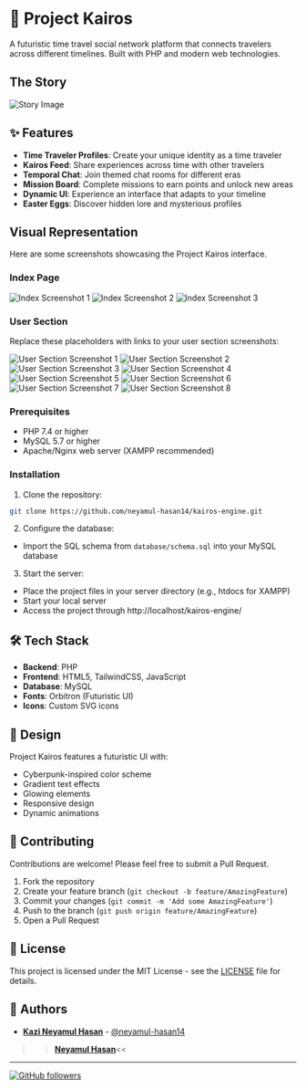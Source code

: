 # 🔮 Project Kairos

A futuristic time travel social network platform that connects travelers across different timelines. Built with PHP and modern web technologies.

## The Story

![Story Image](https://github.com/neyamul-hasan14/kairos-engine/blob/main/Project%20Sample_SS/Index%20page/story.png)

## ✨ Features

- **Time Traveler Profiles**: Create your unique identity as a time traveler
- **Kairos Feed**: Share experiences across time with other travelers
- **Temporal Chat**: Join themed chat rooms for different eras
- **Mission Board**: Complete missions to earn points and unlock new areas
- **Dynamic UI**: Experience an interface that adapts to your timeline
- **Easter Eggs**: Discover hidden lore and mysterious profiles

## Visual Representation

Here are some screenshots showcasing the Project Kairos interface.

### Index Page

![Index Screenshot 1](https://github.com/neyamul-hasan14/kairos-engine/blob/main/Project%20Sample_SS/Index%20page/Kairos%201.png)
![Index Screenshot 2](https://github.com/neyamul-hasan14/kairos-engine/blob/main/Project%20Sample_SS/Index%20page/Kairos%202.png)
![Index Screenshot 3](https://github.com/neyamul-hasan14/kairos-engine/blob/main/Project%20Sample_SS/Index%20page/Kairos%203.png)

### User Section

Replace these placeholders with links to your user section screenshots:

![User Section Screenshot 1](https://github.com/neyamul-hasan14/kairos-engine/blob/main/Project%20Sample_SS/User%20Page/kairos%204.png)
![User Section Screenshot 2](https://github.com/neyamul-hasan14/kairos-engine/blob/main/Project%20Sample_SS/User%20Page/Kairos%205.png)
![User Section Screenshot 3](https://github.com/neyamul-hasan14/kairos-engine/blob/main/Project%20Sample_SS/User%20Page/kairos%206.png)
![User Section Screenshot 4](https://github.com/neyamul-hasan14/kairos-engine/blob/main/Project%20Sample_SS/User%20Page/kairos%207.png)
![User Section Screenshot 5](https://github.com/neyamul-hasan14/kairos-engine/blob/main/Project%20Sample_SS/User%20Page/kairos%208.png)
![User Section Screenshot 6](https://github.com/neyamul-hasan14/kairos-engine/blob/main/Project%20Sample_SS/User%20Page/kairos%209.png)
![User Section Screenshot 7](https://github.com/neyamul-hasan14/kairos-engine/blob/main/Project%20Sample_SS/User%20Page/kairos%2010.png)
![User Section Screenshot 8](https://github.com/neyamul-hasan14/kairos-engine/blob/main/Project%20Sample_SS/User%20Page/kairos%2011.png) 



### Prerequisites

- PHP 7.4 or higher
- MySQL 5.7 or higher
- Apache/Nginx web server (XAMPP recommended)

### Installation

1. Clone the repository:
```bash
git clone https://github.com/neyamul-hasan14/kairos-engine.git
```

2. Configure the database:
- Import the SQL schema from `database/schema.sql` into your MySQL database

3. Start the server:
- Place the project files in your server directory (e.g., htdocs for XAMPP)
- Start your local server
- Access the project through http://localhost/kairos-engine/

## 🛠️ Tech Stack

- **Backend**: PHP
- **Frontend**: HTML5, TailwindCSS, JavaScript
- **Database**: MySQL
- **Fonts**: Orbitron (Futuristic UI)
- **Icons**: Custom SVG icons

## 🎨 Design

Project Kairos features a futuristic UI with:
- Cyberpunk-inspired color scheme
- Gradient text effects
- Glowing elements
- Responsive design
- Dynamic animations

## 🤝 Contributing

Contributions are welcome! Please feel free to submit a Pull Request.

1. Fork the repository
2. Create your feature branch (`git checkout -b feature/AmazingFeature`)
3. Commit your changes (`git commit -m 'Add some AmazingFeature'`)
4. Push to the branch (`git push origin feature/AmazingFeature`)
5. Open a Pull Request

## 📝 License

This project is licensed under the MIT License - see the [LICENSE](LICENSE) file for details.

## 👥 Authors

- **[Kazi Neyamul Hasan](https://neyamul-hasan14.github.io/Neyamul-Hasan-Portfolio/)** - [@neyamul-hasan14](https://github.com/neyamul-hasan14)
>>**[Neyamul Hasan](https://www.youtube.com/@iamneyamulhasan)**<<

---


[![GitHub followers](https://img.shields.io/github/followers/neyamul-hasan14?label=Follow&style=social)](https://github.com/neyamul-hasan14)
